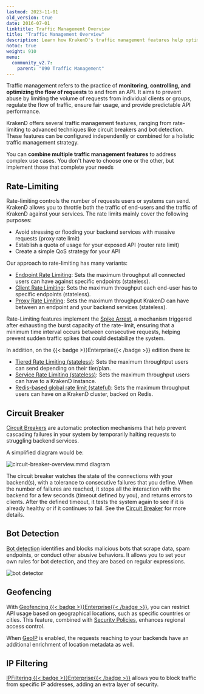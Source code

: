 ```yaml
---
lastmod: 2023-11-01
old_version: true
date: 2016-07-01
linktitle: Traffic Management Overview
title: "Traffic Management Overview"
description: Learn how KrakenD's traffic management features help optimize your API's performance, prevent abuse, and ensure a seamless user experience.
notoc: true
weight: 910
menu:
  community_v2.7:
    parent: "090 Traffic Management"
---
```

Traffic management refers to the practice of **monitoring, controlling, and optimizing the flow of requests** to and from an API. It aims to prevent abuse by limiting the volume of requests from individual clients or groups, regulate the flow of traffic, ensure fair usage, and provide predictable API performance.

KrakenD offers several traffic management features, ranging from rate-limiting to advanced techniques like circuit breakers and bot detection. These features can be configured independently or combined for a holistic traffic management strategy.

You can **combine multiple traffic management features** to address complex use cases. You don't have to choose one or the other, but implement those that complete your needs

## Rate-Limiting
Rate-limiting controls the number of requests users or systems can send. KrakenD allows you to throttle both the traffic of end-users and the traffic of KrakenD against your services. The rate limits mainly cover the following purposes:

- Avoid stressing or flooding your backend services with massive requests (proxy rate limit)
- Establish a quota of usage for your exposed API (router rate limit)
- Create a simple QoS strategy for your API

Our approach to rate-limiting has many variants:

  - [Endpoint Rate Limiting](/docs/v2.7/endpoints/rate-limit/): Sets the maximum throughput all connected users can have against specific endpoints (stateless).
  - [Client Rate Limiting](/docs/v2.7/endpoints/rate-limit/): Sets the maximum throughput each end-user has to specific endpoints (stateless).
  - [Proxy Rate Limiting](/docs/v2.7/backends/rate-limit/): Sets the maximum throughput KrakenD can have between an endpoint and your backend services (stateless).

Rate-Limiting features implement the [Spike Arrest](/docs/v2.7/throttling/spike-arrest/), a mechanism triggered after exhausting the burst capacity of the rate-limit, ensuring that a minimum time interval occurs between consecutive requests, helping prevent sudden traffic spikes that could destabilize the system.


In addition, on the {{< badge >}}Enterprise{{< /badge >}} edition there is:

- [Tiered Rate Limiting (stateless)](/docs/enterprise/service-settings/tiered-rate-limit/): Sets the maximum throughtput users can send depending on their tier/plan.
- [Service Rate Limiting (stateless)](/docs/enterprise/service-settings/service-rate-limit/): Sets the maximum throughput users can have to a KrakenD instance.
- [Redis-based global rate limit (stateful)](/docs/enterprise/throttling/global-rate-limit/): Sets the maximum throughput users can have on a KrakenD cluster, backed on Redis.

## Circuit Breaker
[Circuit Breakers](/docs/v2.7/backends/circuit-breaker/) are automatic protection mechanisms that help prevent cascading failures in your system by temporarily halting requests to struggling backend services.

A simplified diagram would be:

![circuit-breaker-overview.mmd diagram](/images/documentation/diagrams/circuit-breaker-overview.mmd.svg)

The circuit breaker watches the state of the connections with your backend(s), with a tolerance to consecutive failures that you define. When the number of failures are reached, it stops all the interaction with the backend for a few seconds (timeout defined by you), and returns errors to clients. After the defined timeout, it tests the system again to see if it is already healthy or if it continues to fail. See the [Circuit Breaker](/docs/backends/circuit-breaker/) for more details.

## Bot Detection
[Bot detection](/docs/v2.7/throttling/botdetector/) identifies and blocks malicious bots that scrape data, spam endpoints, or conduct other abusive behaviors. It allows you to set your own rules for bot detection, and they are based on regular expressions.

![bot detector](/images/krakend-botdetector.png)

## Geofencing
With [Geofencing {{< badge >}}Enterprise{{< /badge >}}](/docs/enterprise/endpoints/geoip/), you can restrict API usage based on geographical locations, such as specific countries or cities. This feature, combined with [Security Policies](/docs/enterprise/security-policies/playbook/#user-is-from-a-specific-country), enhances regional access control.

When [GeoIP](/docs/enterprise/endpoints/geoip/) is enabled, the requests reaching to your backends have an additional enrichment of location metadata as well.

## IP Filtering
[IPFiltering {{< badge >}}Enterprise{{< /badge >}}](/docs/enterprise/throttling/ipfilter/) allows you to block traffic from specific IP addresses, adding an extra layer of security.
